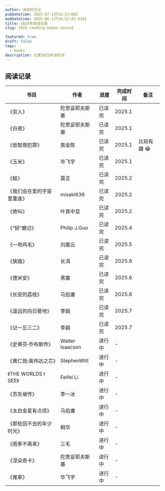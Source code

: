 ```yaml
---
author: 迷途的汪汪
pubDatetime: 2025-07-14T15:22:00Z
modDatetime: 2025-06-13T16:52:45.934Z
title: 2025年阅读记录
slug: 2025-reading-books-record

featured: true
draft: false
tags:
  - books
description: 记录2025年读的书
---
```


## 阅读记录

| 书目                       | 作者            | 进度   | 完成时间 | 备注        |
| -------------------------- | --------------- | ------ | -------- | ----------- |
| 《穷人》                   | 陀思妥耶夫斯基  | 已读完 | 2025.1   |             |
| 《白夜》                   | 陀思妥耶夫斯基  | 已读完 | 2025.1   |             |
| 《低智商犯罪》             | 紫金陈          | 已读完 | 2025.1   | 比较有趣 😂 |
| 《玉米》                   | 毕飞宇          | 已读完 | 2025.1   |             |
| 《蛙》                     | 莫言            | 已读完 | 2025.2   |             |
| 《我们会在爱的宇宙里重逢》 | misaki636       | 已读完 | 2025.2   |             |
| 《绝叫》                   | 叶真中显        | 已读完 | 2025.2   |             |
| 《“研”磨记》               | Philip J.Guo    | 已读完 | 2025.4   |             |
| 《一地鸡毛》               | 刘震云          | 已读完 | 2025.5   |             |
| 《狭路》                   | 长洱            | 已读完 | 2025.6   |             |
| 《德米安》                 | 黑塞            | 已读完 | 2025.6   |             |
| 《长安的荔枝》             | 马伯庸          | 已读完 | 2025.6   |             |
| 《遥远的向日葵地》         | 李娟            | 已读完 | 2025.7   |             |
| 《记一忘三二》             | 李娟            | 已读完 | 2025.7   |             |
| 《史蒂芬·乔布斯传》        | Walter Isaacson | 进行中 | -        |             |
| 《黄仁勋:英伟达之芯》      | StephenWitt     | 进行中 | -        |             |
| 《THE WORLDS I SEE》       | Feifei Li       | 进行中 | -        |             |
| 《苏东坡传》               | 李一冰          | 进行中 | -        |             |
| 《太白金星有点烦》         | 马伯庸          | 进行中 | -        |             |
| 《那些回不去的年少时光》   | 桐华            | 进行中 | -        |             |
| 《雨季不再来》             | 三毛            | 进行中 | -        |             |
| 《涅朵奇卡》               | 陀思妥耶夫斯基  | 进行中 | -        |             |
| 《推拿》                   | 毕飞宇          | 进行中 | -        |             |
